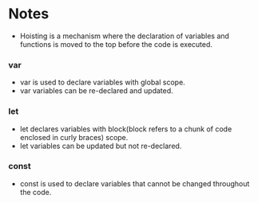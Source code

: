 # Notes

- Hoisting is a mechanism where the declaration of variables and functions is moved to the top before the code is executed.

### var
- var is used to declare variables with global scope.
- var variables can be re-declared and updated.

### let 
- let declares variables with block(block refers to a chunk of code enclosed in curly braces) scope.
- let variables can be updated but not re-declared.

### const
- const is used to declare variables that cannot be changed throughout the code.

